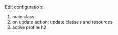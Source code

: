 Edit configuration:
1. main class
2. on update action: update classes and resources
3. active profile h2
